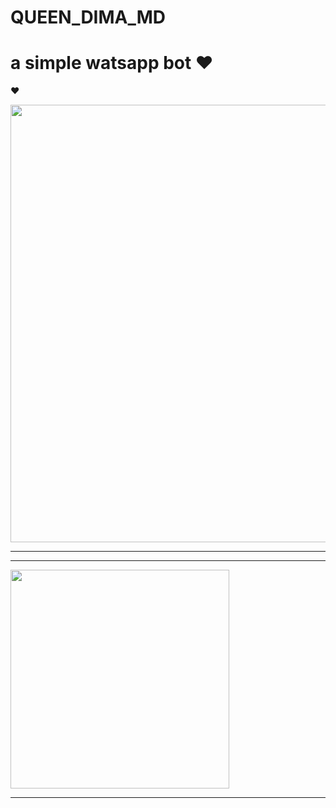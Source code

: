 # QUEEN_DIMA_MD
# a simple watsapp bot  ❤

❤

 <p align="center">
<a href="https://github.com/Chalana90/QUEEN_DIMA_MD">
    <img src=https://pomf2.lain.la/f/6z1tv3u0.jpeg"  width="700px">
</a>
<hr>


<hr>

<a href="https://whatsapp.com/channel/0029Vb04zWSBFLgVwEvUMB1O"><img src="https://img.shields.io/badge/Join%20Our%20WhatsApp%20Channel-red"  width="350"></a>

<hr>
